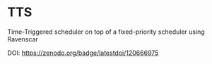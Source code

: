 # TTS
Time-Triggered scheduler on top of a fixed-priority scheduler using Ravenscar

DOI: https://zenodo.org/badge/latestdoi/120666975
